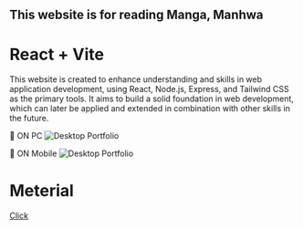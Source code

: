 ## This website is for reading Manga, Manhwa

# React + Vite

This website is created to enhance understanding and skills in web application development, using React, Node.js, Express, and Tailwind CSS as the primary tools. It aims to build a solid foundation in web development, which can later be applied and extended in combination with other skills in the future.

📌 ON PC
<img src="readme-img/OnPC.gif" alt="Desktop Portfolio">

📌 ON Mobile
<img src="readme-img/OnMobile.gif" alt="Desktop Portfolio">

<h1>Meterial</h1><a href="https://drive.google.com/drive/folders/1L1F46vfRkYQQ0-G4NV0_3J4M-QFvx5ae?usp=drive_link">Click</a> 
